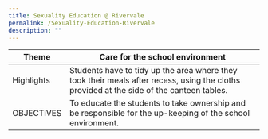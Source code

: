```yaml
---
title: Sexuality Education @ Rivervale
permalink: /Sexuality-Education-Rivervale
description: ""
---
```

| Theme      | Care for the school environment                                                                                                          |
|------------|------------------------------------------------------------------------------------------------------------------------------------------|
| Highlights | Students have to tidy up the area where they took their meals after recess, using the cloths provided at the side of the canteen tables. |
| OBJECTIVES | To educate the students to take ownership and be responsible for the up-keeping of the school environment.                               |